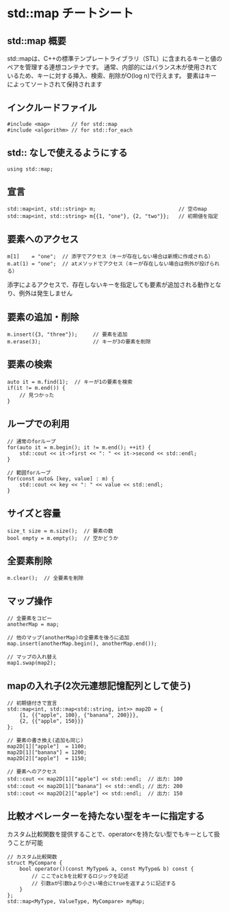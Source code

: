 # std::map チートシート

## std::map 概要
std::mapは、C++の標準テンプレートライブラリ（STL）に含まれるキーと値のペアを管理する連想コンテナです。
通常、内部的にはバランス木が使用されているため、キーに対する挿入、検索、削除がO(log n)で行えます。
要素はキーによってソートされて保持されます

## インクルードファイル

    #include <map>       // for std::map
    #include <algorithm> // for std::for_each

## std:: なしで使えるようにする

    using std::map;

## 宣言

    std::map<int, std::string> m;                           // 空のmap
    std::map<int, std::string> m{{1, "one"}, {2, "two"}};   // 初期値を指定

## 要素へのアクセス

    m[1]    = "one";  // 添字でアクセス（キーが存在しない場合は新規に作成される）
    m.at(1) = "one";  // atメソッドでアクセス（キーが存在しない場合は例外が投げられる）

添字によるアクセスで、存在しないキーを指定しても要素が追加される動作となり、例外は発生しません

## 要素の追加・削除

    m.insert({3, "three"});     // 要素を追加
    m.erase(3);                 // キーが3の要素を削除

## 要素の検索

    auto it = m.find(1);  // キーが1の要素を検索
    if(it != m.end()) {
        // 見つかった
    }

## ループでの利用

    // 通常のforループ
    for(auto it = m.begin(); it != m.end(); ++it) {
        std::cout << it->first << ": " << it->second << std::endl;
    }

    // 範囲forループ
    for(const auto& [key, value] : m) {
        std::cout << key << ": " << value << std::endl;
    }

## サイズと容量

    size_t size = m.size();  // 要素の数
    bool empty = m.empty();  // 空かどうか

## 全要素削除

    m.clear();  // 全要素を削除


## マップ操作

    // 全要素をコピー
    anotherMap = map;

    // 他のマップ(anotherMap)の全要素を後ろに追加
    map.insert(anotherMap.begin(), anotherMap.end());

    // マップの入れ替え
    map1.swap(map2);

## mapの入れ子(2次元連想記憶配列として使う)

    // 初期値付きで宣言
    std::map<int, std::map<std::string, int>> map2D = {
        {1, {{"apple", 100}, {"banana", 200}}},
        {2, {{"apple", 150}}}
    };

    // 要素の書き換え(追加も同じ)
    map2D[1]["apple"]  = 1100;
    map2D[1]["banana"] = 1200;
    map2D[2]["apple"]  = 1150;

    // 要素へのアクセス
    std::cout << map2D[1]["apple"] << std::endl;  // 出力: 100
    std::cout << map2D[1]["banana"] << std::endl; // 出力: 200
    std::cout << map2D[2]["apple"] << std::endl;  // 出力: 150

## 比較オペレーターを持たない型をキーに指定する

カスタム比較関数を提供することで、operator<を持たない型でもキーとして扱うことが可能

    // カスタム比較関数
    struct MyCompare {
        bool operator()(const MyType& a, const MyType& b) const {
            // ここでaとbを比較するロジックを記述
            // 引数aが引数bより小さい場合にtrueを返すように記述する
        }
    };
    std::map<MyType, ValueType, MyCompare> myMap;
